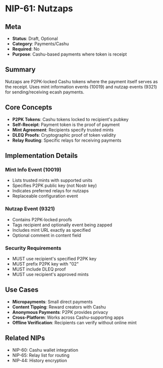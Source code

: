 # NIP-61: Nutzaps

## Meta
- **Status**: Draft, Optional
- **Category**: Payments/Cashu
- **Required**: No
- **Purpose**: Cashu-based payments where token is receipt

## Summary
Nutzaps are P2PK-locked Cashu tokens where the payment itself serves as the receipt. Uses mint information events (10019) and nutzap events (9321) for sending/receiving ecash payments.

## Core Concepts
- **P2PK Tokens**: Cashu tokens locked to recipient's pubkey
- **Self-Receipt**: Payment token is the proof of payment
- **Mint Agreement**: Recipients specify trusted mints
- **DLEQ Proofs**: Cryptographic proof of token validity
- **Relay Routing**: Specific relays for receiving payments

## Implementation Details
### Mint Info Event (10019)
- Lists trusted mints with supported units
- Specifies P2PK public key (not Nostr key)
- Indicates preferred relays for nutzaps
- Replaceable configuration event

### Nutzap Event (9321)
- Contains P2PK-locked proofs
- Tags recipient and optionally event being zapped
- Includes mint URL exactly as specified
- Optional comment in content field

### Security Requirements
- MUST use recipient's specified P2PK key
- MUST prefix P2PK key with "02"
- MUST include DLEQ proof
- MUST use recipient's approved mints

## Use Cases
- **Micropayments**: Small direct payments
- **Content Tipping**: Reward creators with Cashu
- **Anonymous Payments**: P2PK provides privacy
- **Cross-Platform**: Works across Cashu-supporting apps
- **Offline Verification**: Recipients can verify without online mint

## Related NIPs
- NIP-60: Cashu wallet integration
- NIP-65: Relay list for routing
- NIP-44: History encryption 